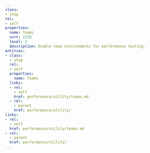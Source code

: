 ```yaml
---
class:
- stop
rel:
- self
properties:
  name: Teams
  sort: 2218
  level: 2
  description: Enable team environments for performance testing.
entities:
- class:
  - stop
  rel:
  - self
  properties:
    name: Teams
  links:
  - rel:
    - self
    href: performance/utility/teams.md
  - rel:
    - parent
    href: performance/utility/
links:
- rel:
  - self
  href: performance/utility/teams.md
- rel:
  - parent
  href: performance/utility/
...
```


